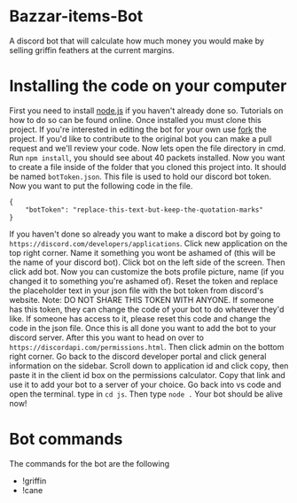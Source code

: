 # Bazzar-items-Bot
A discord bot that will calculate how much money you would make by selling griffin feathers at the current margins. 

# Installing the code on your computer
First you need to install [node.js](https://nodejs.org/en/) if you haven't already done so. Tutorials on how to do so can be found online. Once installed you must clone this project. If you're interested in editing the bot for your own use [fork](https://docs.github.com/en/get-started/quickstart/fork-a-repo) the project. If you'd like to contribute to the original bot you can make a pull request and we'll review your code.
Now lets open the file directory in cmd. Run `npm install`, you should see about 40 packets installed. Now you want to create a file inside of the folder that you cloned this project into. It should be named `botToken.json`. This file is used to hold our discord bot token. Now you want to put the following code in the file. 
```
{
    "botToken": "replace-this-text-but-keep-the-quotation-marks"
}
```
If you haven't done so already you want to make a discord bot by going to `https://discord.com/developers/applications`. Click new application on the top right corner. Name it something you wont be ashamed of (this will be the name of your discord bot). Click bot on the left side of the screen. Then click add bot. Now you can customize the bots profile picture, name (if you changed it to something you're ashamed of). Reset the token and replace the placeholder text in your json file with the bot token from discord's website. Note: DO NOT SHARE THIS TOKEN WITH ANYONE. If someone has this token, they can change the code of your bot to do whatever they'd like. If someone has access to it, please reset this code and change the code in the json file. Once this is all done you want to add the bot to your discord server. After this you want to head on over to `https://discordapi.com/permissions.html`. Then click admin on the bottom right corner. Go back to the discord developer portal and click general information on the sidebar. Scroll down to application id and click copy, then paste it in the client id box on the permissions calculator. Copy that link and use it to add your bot to a server of your choice. Go back into vs code and open the terminal. type in `cd js`. Then type `node .` Your bot should be alive now!

# Bot commands
The commands for the bot are the following
- !griffin
- !cane

